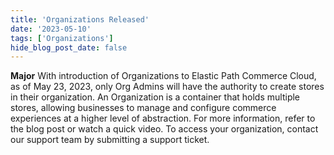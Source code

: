 ```yaml
---
title: 'Organizations Released'
date: '2023-05-10'
tags: ['Organizations']
hide_blog_post_date: false
---
```

**Major**
With introduction of Organizations to Elastic Path Commerce Cloud, as of May 23, 2023, only Org Admins will have the authority to create stores in their organization. An Organization is a container that holds multiple stores, allowing businesses to manage and configure commerce experiences at a higher level of abstraction. For more information, refer to the blog post or watch a quick video. To access your organization, contact our support team by submitting a support ticket.

